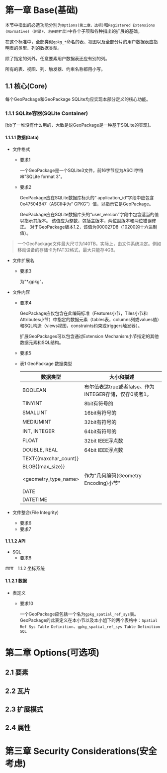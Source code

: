 # 第一章 Base(基础)

本节中指出的必选功能分别为`Options(第二章，选项)`和`Registered Extensions (Normative) (附录F，注册的扩展)`中各个子项和各种指出的扩展的基础。

在这个标准中，全部类似`gpkg_*`命名的表、视图以及全部分片的用户数据表应指明表的类型、列的数据类型。

除了指定的列外，任意要素用户数据表还应有别的列。

所有的表、视图、列、触发器、约束名称都用小写。

## 1.1 核心(Core)

每个GeoPackage和GeoPackage SQLite均应实现本部分定义的核心功能。

### 1.1.1 SQLite容器(SQLite Container)

[bb了一堆没有什么用的，大致是说GeoPackage是一种基于SQLite的实现]。

#### 1.1.1.1 数据(Data)

- 文件格式

  - 要求1

    一个GeoPackage是一个SQLite3文件，前16字节应为ASCII字符串"SQLite format 3"。

  - 要求2

    GeoPackage应在SQLite数据库标头的“ application_id”字段中应包含0x47504B47（ASCII中为“ GPKG”）值，以指示它是GeoPackage。

    GeoPackage应在SQLite数据库头的“user_version”字段中包含适当的值以指示其版本。 该值应为整数，包括主版本，两位副版本和两位错误修正。 对于GeoPackage版本1.2，该值为000027D8（10200的十六进制值）。

> 一个GeoPackage文件最大尺寸为140TB。实际上，由文件系统决定。例如移动设备的存储卡为FAT32格式，最大只能存4GB。

- 文件扩展名

  - 要求3

    为"*.gpkg"。

- 文件内容

  - 要求4

    GeoPackage应仅包含在此编码标准（Features小节，Tiles小节和Attributes小节）中指定的数据元素（tables表，columns列或values值）和SQL构造（views视图，constraints约束或triggers触发器）。

    扩展GeoPackages可以包含通过Extension Mechanism小节指定的其他数据元素和SQL结构。

  - 要求5

  - 表1 GeoPackage 数据类型

    | 数据类型              | 大小和描述                                             |
    | --------------------- | ------------------------------------------------------ |
    | BOOLEAN               | 布尔值表达true或者false。作为INTEGER存储，仅存0或者1。 |
    | TINYINT               | 8bit有符号的                                           |
    | SMALLINT              | 16bit有符号的                                          |
    | MEDIUMINT             | 32bit有符号的                                          |
    | INT, INTEGER          | 64bit有符号的                                          |
    | FLOAT                 | 32bit IEEE浮点数                                       |
    | DOUBLE, REAL          | 64bit IEEE浮点数                                       |
    | TEXT{(maxchar_count)} |                                                        |
    | BLOB{(max_size)}      |                                                        |
    | <geometry_type_name>  | 作为"几何编码(Geometry Encoding)小节"                  |
    | DATE                  |                                                        |
    | DATETIME              |                                                        |

- 文件整合(File Integrity)

  - 要求6
  - 要求7

#### 1.1.1.2 API

- SQL
  - 要求8

###　1.1.2 坐标系统

#### 1.1.2.1 数据

- 表定义

  - 要求10

    一个GeoPackage应包括一个名为`gpkg_spatial_ref_sys`表。GeoPackage的此表定义在本小节以及本小姐下的两个表格中：`Spatial Ref Sys Table Definition`、`gpkg_spatial_ref_sys Table Definition SQL`





# 第二章 Options(可选项)

## 2.1 要素

## 2.2 瓦片

## 2.3 扩展模式

## 2.4 属性



# 第三章 Security Considerations(安全考虑)



